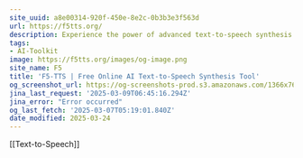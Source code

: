 ```yaml
---
site_uuid: a8e00314-920f-450e-8e2c-0b3b3e3f563d
url: https://f5tts.org/
description: Experience the power of advanced text-to-speech synthesis with F5-TTS. Transform your text into natural, expressive speech with precision and ease using our cutting-edge AI technology. F5-TTS offers zero-shot voice cloning,multi-language support, and emotion expression capabilities.
tags:
- AI-Toolkit
image: https://f5tts.org/images/og-image.png
site_name: F5
title: 'F5-TTS | Free Online AI Text-to-Speech Synthesis Tool'
og_screenshot_url: https://og-screenshots-prod.s3.amazonaws.com/1366x768/80/false/03f0f364a8b9acc81b0620e4e8f4934480def2f56953c486186d90090397aa24.jpeg
jina_last_request: '2025-03-09T06:45:16.294Z'
jina_error: "Error occurred"
og_last_fetch: '2025-03-07T05:19:01.840Z'
date_modified: 2025-03-24
---
```



[[Text-to-Speech]]

